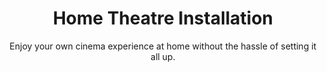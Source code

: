 ---
sort_key: 10
layout: "sku"
id: home-theatre-installation-setup
title: "Home Theatre Installation"
heading: "Home Theatre Installation"
subtitle: "Enjoy your own cinema experience at home without the hassle of setting it all up."
category: "Home Entertainment"
category_description: "Services for TVs and Home Theatre devices."
features:
 - feature: "Custom home theatre system setup, including all related speakers*" - feature: "Home theatre components connected to your TV" - feature: "Home theatre components connected to your other audiovisual devices" - feature: "Radio tuned and favourite channels pre-set" - feature: "Basic walkthrough of features" - feature: "Packaging cleaned up and recycled"
price: "249"
unit: "setup"
australia_only: "Yes"
---